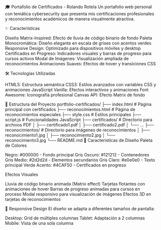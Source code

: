 🎓 Portafolio de Certificados - Rolando Rotela
Un portafolio web personal con temática cybersecurity que presenta mis certificaciones profesionales y reconocimientos académicos de manera visualmente atractiva.

✨ Características

Diseño Matrix-Inspired: Efecto de lluvia de código binario de fondo
Paleta Monocromática: Diseño elegante en escala de grises con acentos verdes
Responsive Design: Optimizado para dispositivos móviles y desktop
Certificados en Progreso: Indicadores visuales y barras de progreso para cursos activos
Modal de Imágenes: Visualización ampliada de reconocimientos
Animaciones Suaves: Efectos de hover y transiciones CSS

🛠️ Tecnologías Utilizadas

HTML5: Estructura semántica
CSS3: Estilos avanzados con variables CSS y animaciones
JavaScript Vanilla: Efectos interactivos y animaciones
Font Awesome: Iconografía profesional
Canvas API: Efecto Matrix de fondo

📁 Estructura del Proyecto
portfolio-certificados/
├── index.html              # Página principal con certificados
├── reconocimientos.html     # Página de reconocimientos especiales
├── style.css               # Estilos principales
├── script.js               # Funcionalidades JavaScript
├── certificados/           # Directorio para archivos PDF
│   ├── certificado1.pdf
│   ├── certificado2.pdf
│   └── ...
├── reconocimientos/        # Directorio para imágenes de reconocimientos
│   ├── reconocimiento1.jpg
│   ├── reconocimiento2.jpg
│   └── reconocimiento3.jpg
└── README.md
🎨 Características de Diseño
Paleta de Colores

Negro: #000000 - Fondo principal
Gris Oscuro: #121212 - Contenedores
Gris Medio: #2d2d2d - Elementos secundarios
Gris Claro: #e0e0e0 - Texto principal
Verde Acento: #4CAF50 - Certificados en progreso

Efectos Visuales

Lluvia de código binario animada (Matrix effect)
Tarjetas flotantes con animaciones de hover
Barras de progreso animadas para cursos en proceso
Modal responsivo para visualización de imágenes
Efectos 3D en tarjetas de reconocimientos

📱 Responsive Design
El diseño se adapta a diferentes tamaños de pantalla:

Desktop: Grid de múltiples columnas
Tablet: Adaptación a 2 columnas
Mobile: Vista de una sola columna
